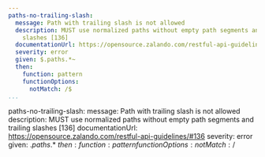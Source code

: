 ```yaml
---
paths-no-trailing-slash:
  message: Path with trailing slash is not allowed
  description: MUST use normalized paths without empty path segments and trailing
    slashes [136]
  documentationUrl: https://opensource.zalando.com/restful-api-guidelines/#136
  severity: error
  given: $.paths.*~
  then:
    function: pattern
    functionOptions:
      notMatch: /$
...
```

paths-no-trailing-slash:
  message: Path with trailing slash is not allowed
  description: MUST use normalized paths without empty path segments and trailing
    slashes [136]
  documentationUrl: https://opensource.zalando.com/restful-api-guidelines/#136
  severity: error
  given: $.paths.*~
  then:
    function: pattern
    functionOptions:
      notMatch: /$